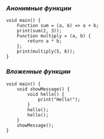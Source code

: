 
### *Анонимные функции*

```run-dart
void main() {
	Function sum = (a, b) => a + b;
	print(sum(2, 3));
	Function multiply = (a, b) {
		return a * b;
	};
	print(multiply(5, 6));
}
```

### *Вложенные функции*

```run-dart
void main() {
	void showMessage() {
		void hello() {
			print("Hello!");
		}
		hello();
		hello();
	}
	showMessage();
}
```
